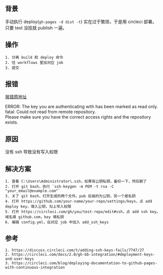 ## 背景  

手动执行 deploy(`gh-pages -d dist -t`) 实在过于繁琐，于是用 circleci 部署。只要 test 没挂就 publish 一遍。
## 操作  
    1. 分离 build 和 deploy 命令
    2. 往 workflows 里加对应 job
    3. 提交
## 报错  

   [报错原地址](https://circleci.com/gh/orzyyyy/memo/1304?utm_campaign=vcs-integration-link&utm_medium=referral&utm_source=github-build-link)  

ERROR: The key you are authenticating with has been marked as read only.  
fatal: Could not read from remote repository.  
Please make sure you have the correct access rights
and the repository exists.

## 原因
没有 ssh 导致没有写入权限

## 解决方案
    1. 查看 C:\Users\Administrator\.ssh，如果有公钥私钥，备份一下，然后删了
    2. 打开 git bash，执行 `ssh-keygen -m PEM -t rsa -C "your_email@example.com"`
    3. 关了 git bash，打开生成的两个文件。pub 后缀的为公钥，另一个是私钥
    4. 打开 https://github.com/your-name/your-repo/settings/keys，点 add deploy key，填入公钥，勾上写入权限
    5. 打开 https://circleci.com/gh/you/test-repo/edit#ssh，点 add ssh key。域名填 github.com，key 填私钥
    6. 编辑 config.yml，在对应 job 中加入 add_ssh_keys

## 参考
    1. https://discuss.circleci.com/t/adding-ssh-keys-fails/7747/27
    2. https://circleci.com/docs/2.0/gh-bb-integration/#deployment-keys-and-user-keys
    3. https://circleci.com/blog/deploying-documentation-to-github-pages-with-continuous-integration